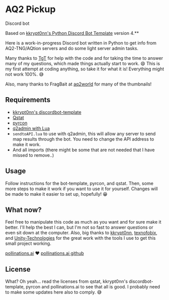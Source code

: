 # AQ2 Pickup

Discord bot

Based on [kkrypt0nn's Python Discord Bot Template](https://github.com/kkrypt0nn/Python-Discord-Bot-Template) version 4.**

Here is a work-in-progress Discord bot written in Python to get info from AQ2-TNG/AQtion servers and do some light server admin tasks.

Many thanks to [TgT](https://github.com/m4son/) for help with the code and for taking the time to answer many of my questions, which made things actually start to work. 😄 This is my first attempt at coding anything, so take it for what it is! Everything might not work 100%. 😅

Also, many thanks to FragBait at [aq2world](https://discord.aq2world.com) for many of the thumbnails!

## Requirements

* [kkrypt0nn's discordbot-template](https://github.com/kkrypt0nn/Python-Discord-Bot-Template/)
* [Qstat](https://github.com/Unity-Technologies/qstat/)
* [pyrcon](https://github.com/texnofobix/pyrcon/)
* [q2admin with Lua](https://github.com/actionquake/q2admin/tree/aqtion)
* `sendtoAPI.lua` to use with q2admin, this will allow any server to send map results through the bot. You need to change the API address to make it work.
* And all imports (there might be some that are not needed that I have missed to remove..)

## Usage

Follow instructions for the bot-template, pyrcon, and qstat. Then, some more steps to make it work if you want to use it for yourself. Changes will be made to make it easier to set up, hopefully! 😁

## What now?

Feel free to manipulate this code as much as you want and for sure make it better. I'll help the best I can, but I'm not so fast to answer questions or even sit down at the computer. Also, big thanks to [kkrypt0nn](https://github.com/kkrypt0nn/), [texnofobix](https://github.com/texnofobix/), and [Unity-Technologies](https://github.com/Unity-Technologies/) for the great work with the tools I use to get this small project working.

[pollinations.ai](https://pollinations.ai/) ❤️
[pollinations.ai github](https://github.com/pollinations/)

## License

What? Oh yeah... read the licenses from qstat, kkrypt0nn's discordbot-template, pyrcon and pollinations.ai to see that all is good. I probably need to make some updates here also to comply. 😅
